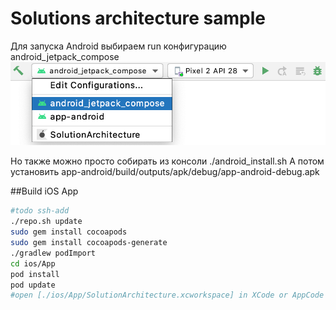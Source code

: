 
# Solutions architecture sample
Для запуска Android выбираем run конфигурацию android_jetpack_compose  
![image_run_config](misc/android_run_configuration.png)
  
Но также можно просто собирать из консоли ./android_install.sh
А потом установить app-android/build/outputs/apk/debug/app-android-debug.apk  

##Build iOS App
```bash
#todo ssh-add
./repo.sh update
sudo gem install cocoapods
sudo gem install cocoapods-generate
./gradlew podImport
cd ios/App
pod install
pod update
#open [./ios/App/SolutionArchitecture.xcworkspace] in XCode or AppCode and run project on iOS Emulator
```

